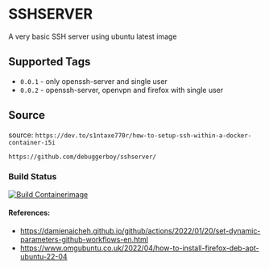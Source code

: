 # SSHSERVER

A very basic SSH server using ubuntu latest image

## Supported Tags

- `0.0.1` - only openssh-server and single user
- `0.0.2` - openssh-server, openvpn and firefox with single user

## Source

source: `https://dev.to/s1ntaxe770r/how-to-setup-ssh-within-a-docker-container-i5i`

```
https://github.com/debuggerboy/sshserver/
```

### Build Status

[![Build Containerimage](https://github.com/debuggerboy/sshserver/actions/workflows/build-containerimage.yml/badge.svg?branch=main)](https://github.com/debuggerboy/sshserver/actions/workflows/build-containerimage.yml)


#### References:

- https://damienaicheh.github.io/github/actions/2022/01/20/set-dynamic-parameters-github-workflows-en.html
- https://www.omgubuntu.co.uk/2022/04/how-to-install-firefox-deb-apt-ubuntu-22-04
